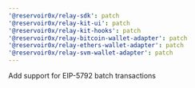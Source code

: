 ```yaml
---
'@reservoir0x/relay-sdk': patch
'@reservoir0x/relay-kit-ui': patch
'@reservoir0x/relay-kit-hooks': patch
'@reservoir0x/relay-bitcoin-wallet-adapter': patch
'@reservoir0x/relay-ethers-wallet-adapter': patch
'@reservoir0x/relay-svm-wallet-adapter': patch
---
```


Add support for EIP-5792 batch transactions

